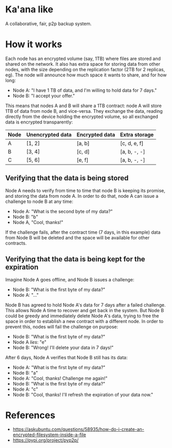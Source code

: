 # Ka'ana like

A collaborative, fair, p2p backup system.

# How it works                                                                  
                                                                                
Each node has an encrypted volume (say, 1TB) where files are stored and shared on the network. It also has extra space for storing data from other nodes, with the size depending on the replication factor (2TB for 2 replicas, eg). The node will announce how much space it wants to share, and for how long:

- Node A: "I have 1 TB of data, and I'm willing to hold data for 7 days."
- Node B: "I accept your offer."
                                                                                
This means that nodes A and B will share a 1TB contract: node A will store 1TB of data from node B, and vice-versa. They exchange the data, reading directly from the device holding the encrypted volume, so all exchanged data is encrypted transparently:

| Node | Unencrypted data | Encrypted data | Extra storage |
| ---- | ---------------- | -------------- | ------------- |
|  A   | [1, 2]           | [a, b]         | [c, d, e, f]  |
|  B   | [3, 4]           | [c, d]         | [a, b, -, -]  |
|  C   | [5, 6]           | [e, f]         | [a, b, -, -]  |

## Verifying that the data is being stored

Node A needs to verify from time to time that node B is keeping its promise, and storing the data from node A. In order to do that, node A can issue a challenge to node B at any time:

- Node A: "What is the second byte of my data?"
- Node B: "b"
- Node A, "Cool, thanks!"

If the challenge fails, after the contract time (7 days, in this example) data from Node B will be deleted and the space will be available for other contracts.

## Verifying that the data is being kept for the expiration

Imagine Node A goes offline, and Node B issues a challenge:

- Node B: "What is the first byte of my data?"
- Node A: "..."

Node B has agreed to hold Node A's data for 7 days after a failed challenge. This allows Node A time to recover and get back in the system. But Node B could be greedy and immediately delete Node A's data, trying to free the space in order to establish a new contract with a different node. In order to prevent this, nodes will fail the challenge on purpose:

- Node B: "What is the first byte of my data?"
- Node A *lies*: "e"
- Node B: "Wrong! I'll delete your data in 7 days!"

After 6 days, Node A verifies that Node B still has its data:

- Node A: "What is the first byte of my data?"
- Node B: "a"
- Node A: "Cool, thanks! Challenge me again!"
- Node B: "What is the first byte of my data?"
- Node A: "c"
- Node B: "Cool, thanks! I'll refresh the expiration of your data now."

# References

- https://askubuntu.com/questions/58935/how-do-i-create-an-encrypted-filesystem-inside-a-file
- https://pypi.org/project/pyp2p/
